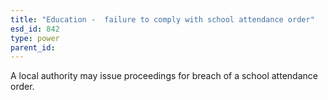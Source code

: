 ```yaml
---
title: "Education -  failure to comply with school attendance order"
esd_id: 842
type: power
parent_id:  
---
```


A local authority may issue proceedings for breach of a school attendance order.

